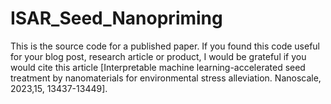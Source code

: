 # ISAR_Seed_Nanopriming
This is the source code for a published paper.
If you found this code useful for your blog post, research article or product, I would be grateful if you would cite this article [Interpretable machine learning-accelerated seed treatment by nanomaterials for environmental stress alleviation. Nanoscale, 2023,15, 13437-13449].
